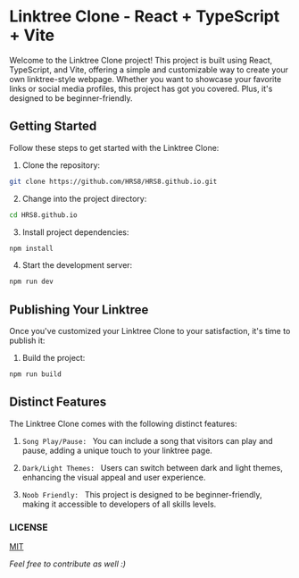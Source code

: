 # Linktree Clone - React + TypeScript + Vite

Welcome to the Linktree Clone project! This project is built using React, TypeScript, and Vite, offering a simple and customizable way to create your own linktree-style webpage. Whether you want to showcase your favorite links or social media profiles, this project has got you covered. Plus, it's designed to be beginner-friendly.

## Getting Started

Follow these steps to get started with the Linktree Clone:

1. Clone the repository:
```bash
git clone https://github.com/HRS8/HRS8.github.io.git
```

2. Change into the project directory:
```bash
cd HRS8.github.io
```

3. Install project dependencies:
```bash
npm install
```

4. Start the development server:
```bash
npm run dev
```

## Publishing Your Linktree

Once you've customized your Linktree Clone to your satisfaction, it's time to publish it:

1. Build the project:
```bash
npm run build
```

## Distinct Features

The Linktree Clone comes with the following distinct features:

1. `Song Play/Pause: ` You can include a song that visitors can play and pause, adding a unique touch to your linktree page.

2. `Dark/Light Themes: ` Users can switch between dark and light themes, enhancing the visual appeal and user experience.

3. `Noob Friendly: ` This project is designed to be beginner-friendly, making it accessible to developers of all skills levels.

### LICENSE
[MIT](LICENSE)

_Feel free to contribute as well :)_